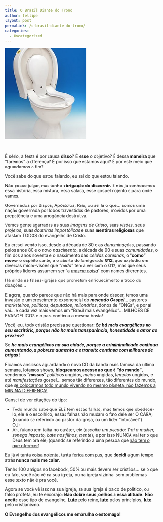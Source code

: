 ```yaml
---
title: O Brasil Diante do Trono
author: fellipe
layout: post
permalink: /o-brasil-diante-do-trono/
categories:
  - Uncategorized
---
```

[<img alt="546058-6294-it2" src="/img/posts/2013/07/546058-6294-it2-268x300.jpeg"  />][1]

&nbsp;

É sério, a festa é por causa **disso**? É **esse** o objetivo? É dessa **maneira** que &#8220;faremos&#8221; a diferença? É por isso que estamos aqui? É por este meio que aguardamos o fim?

Você sabe do que estou falando, eu sei do que estou falando.

Não posso julgar, mas tenho **obrigação de discernir**. E nós já conhecemos essa história, essa mistura, essa salada, esse gospel nojento e para onde vamos.

Governados por Bispos, Apóstolos, Reis, ou sei lá o que&#8230; somos uma nação governada por lobos travestidos de pastores, movidos por uma prepotência e uma arrogância destrutiva.

Vemos gente agarradas as suas *imagens de Cristo*, suas *visões*, seus *projetos*, suas *doutrinas impostólicas* e suas **mentiras religiosas** que afastam TODOS do evangelho de Cristo.

Eu cresci vendo isso, desde a década de 80 e as *denominações*, passando pelos anos 80 e o *novo nascimento*, a década de 90 e suas *comunidades*, o fim dos anos noventa e o nascimento das *células coreanas*, o &#8220;**como**&#8221; **mover** o espirito santo, e o aborto do famigerado **G12**, que explodiu em diversas micro-visões que &#8220;*nada*&#8221; tem a ver com o G12, mas que seus próprios líderes assumem ser &#8220;a *<span style="text-decoration: underline;">mesma coisa</span>*&#8221; com nomes diferentes.

Há ainda as falsas-igrejas que prometem enriquecimento a troco de doações&#8230;

E agora, quando parece que não há mais para onde descer, temos uma invasão e um crescimento exponencial do ***mercado Gospel***&#8230; pastores *marketeiros*, *politicos*, *deputados*, *milionários*, donos de &#8220;ONGs&#8221;, e por aí vai&#8230; e cada vez mais vemos um &#8220;Brasil mais evangélico&#8221;&#8230; MILHÕES DE EVANGÉLICOS e o país continua a mesma bosta!

Você, eu, todo cristão precisa se questionar: ***Se há mais evangélicos no seu escritório, porque não há mais transparência, honestidade e amor ao próximo***?

Se ***há mais evangélicos na sua cidade, porque a crimininalidade continua aumentando, a pobreza aumenta e o transito continua com milhares de brigas***?

Ficamos ansiosos aguardando o novo CD da banda mais famosa da ultima semana, lotamos shows, **bloqueamos acesso ao que é &#8220;do mundo&#8221;**, vendemos &#8220;***nossos***&#8221; *políticos* ungidos, *meias* ungidas, *templos* ungidos, e até *manifestações* gospel&#8230; somos tão diferentes, tão diferentes do mundo, que s<span style="text-decoration: underline;">e colocarmos todo mundo vivendo no mesmo planeta, não fazemos a MINIMA DIFERENÇA!</span>

Cansei de ver citações do tipo:  
- Todo mundo sabe que ELE tem essas falhas, mas temos que obedecê-lo, ele é o escolhido, essas falhas não mudam o fato dele ser O CARA; (quando se referindo ao pastor da igreja, ou um líder &#8220;intocável&#8221;)  
OU:  
- Ah, fulano tem falha no caráter, ele (*escolha um pecado: Trai a mulher, sonega imposto, bate nos filhos, mente*), e por isso NUNCA vai ter o que Deus tem pra ele; (quando se referindo a uma pessoa que <span style="text-decoration: underline;">não tem o que oferecer</span>)

Eu já vi tanta <span style="text-decoration: underline;">coisa nojenta</span>, tanta <span style="text-decoration: underline;">ferida com pus</span>, que **decidi** algum tempo atrás **nunca mais me calar**.

Tenho 100 amigos no facebook, 50% ou mais devem ser cristãos&#8230; se o que eu falo, você não vê na sua igreja, ou na igreja vizinha, sem problemas, esse texto não é pra você.

Agora se você vê isso na sua igreja, se sua igreja é palco de político, ou falso profeta, eu te encorajo: **Não dobre seus joelhos a essa atitude**. **Não aceite** esse tipo de evangelho. <span style="text-decoration: underline;"><strong>Lute</strong></span> pelo reino, <span style="text-decoration: underline;"><strong>lute</strong></span> pelos princípios, <span style="text-decoration: underline;"><strong>lute</strong></span> pelo cristianismo.

**O Evangelho dos evangélicos me embrulha o estomago!**

 [1]: /img/posts/2013/07/546058-6294-it2.jpeg
